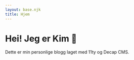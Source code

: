 ```yaml
---
layout: base.njk
title: Hjem
---
```


# Hei! Jeg er Kim 👋  
Dette er min personlige blogg laget med 11ty og Decap CMS.
